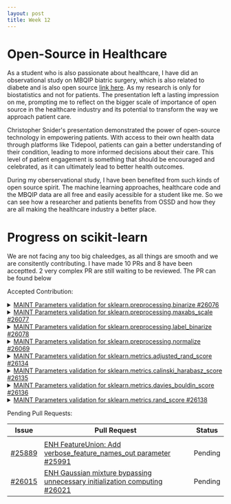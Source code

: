 ```yaml
---
layout: post
title: Week 12
---
```


# Open-Source in Healthcare


As a student who is also passionate about healthcare, I have did an observational study on MBQIP biatric surgery, which is also related to diabete and is also open source [link here](https://jiawei-zhang.top/projects/4_project/). As my research is only for biostatistics and not for patients. The presentation left a lasting impression on me, prompting me to reflect on the bigger scale of importance of open source in the healthcare industry and its potential to transform the way we approach patient care. 
<!--more-->

Christopher Snider's presentation demonstrated the power of open-source technology in empowering patients. With access to their own health data through platforms like Tidepool, patients can gain a better understanding of their condition, leading to more informed decisions about their care. This level of patient engagement is something that should be encouraged and celebrated, as it can ultimately lead to better health outcomes.

During my oberservational study, I have been benefited from such kinds of open source spirit. The machine learning approaches, healthcare code and the MBQIP data are all free and easily acessible for a student like me. So we can see how a researcher and patients benefits from OSSD and how they are all making the healthcare industry a better place.

# Progress on scikit-learn

We are not facing any too big chaleedges, as all things are smooth and we are consitently contributing. I have made 10 PRs and 8 have been acceptted. 2 very complex PR are still waiting to be reviewed. The PR can be found below

Accepted Contribution:

<!-- Contribution subcollection #10 -->
<details>
    <summary>
         <a href="https://github.com/scikit-learn/scikit-learn/pull/26076">MAINT Parameters validation for sklearn.preprocessing.binarize #26076</a>
    </summary>
    <ul>
        [04/04] <i>Contributed by Jiawei, merged into main via <a href="https://github.com/scikit-learn/scikit-learn/commit/19ed2a05bec07da735211911acf1d12e47341e31">19ed2a0</a></i>
    </ul>
</details>

<!-- Contribution subcollection #11 -->
<details>
    <summary>
        <a href="https://github.com/scikit-learn/scikit-learn/pull/26077">MAINT Parameters validation for sklearn.preprocessing.maxabs_scale #26077</a>
    </summary>
    <ul>
        [04/04] <i>Contributed by Jiawei, co-authored by <a href="https://github.com/jeremiedbb">jeremiedbb</a>, merged into main via <a href="https://github.com/scikit-learn/scikit-learn/commit/8a1247d7e51e7716475a737fc664d844d8be5a63">8a1247d</a></i>
    </ul>
</details>

<!-- Contribution subcollection #12 -->
<details>
    <summary>
        <a href="https://github.com/scikit-learn/scikit-learn/pull/26078">MAINT Parameters validation for sklearn.preprocessing.label_binarize #26078</a>
    </summary>
    <ul>
        [04/04] <i>Contributed by Jiawei, co-authored by <a href="https://github.com/jeremiedbb">jeremiedbb</a>, merged into main via <a href="https://github.com/scikit-learn/scikit-learn/commit/d4d98017c37e411cd42458a4f114160aae71637c">d4d9801</a></i>
    </ul>
</details>

<!-- Contribution subcollection #13 -->
<details>
    <summary>
        <a href="https://github.com/scikit-learn/scikit-learn/pull/26069">MAINT Parameters validation for sklearn.preprocessing.normalize #26069</a>
    </summary>
    <ul>
        [04/04] <i>Contributed by Jiawei, co-authored by <a href="https://github.com/jeremiedbb">jeremiedbb</a>, merged into main via <a href="https://github.com/scikit-learn/scikit-learn/commit/fb526710b6ff9b300f356950e5d2fbf25ce2f339">fb52671</a></i>
    </ul>
</details>
<!-- Contribution subcollection #21 -->
<details>
    <summary>
         <a href="https://github.com/scikit-learn/scikit-learn/pull/26134">MAINT Parameters validation for sklearn.metrics.adjusted_rand_score #26134</a>
    </summary>
    <ul>
        [04/12] <i>Contributed by Jiawei, co-authored by <a href="https://github.com/jeremiedbb">jeremiedbb</a>, merged into main via <a href="https://github.com/scikit-learn/scikit-learn/commit/3023f197f5b3e3bd4f80bbac43246e640eec694a">3023f19</a></i>
    </ul>
</details>

<!-- Contribution subcollection #22 -->
<details>
    <summary>
         <a href="https://github.com/scikit-learn/scikit-learn/pull/26135">MAINT Parameters validation for sklearn.metrics.calinski_harabasz_score #26135</a>
    </summary>
    <ul>
        [04/12] <i>Contributed by Jiawei, merged into main via <a href="https://github.com/scikit-learn/scikit-learn/commit/e74041fd9d4f8538f7091643d03cad1cb97155cc">e74041f</a></i>
    </ul>
</details>

<!-- Contribution subcollection #23 -->
<details>
    <summary>
         <a href="https://github.com/scikit-learn/scikit-learn/pull/26136">MAINT Parameters validation for sklearn.metrics.davies_bouldin_score #26136</a>
    </summary>
    <ul>
        [04/12] <i>Contributed by Jiawei, merged into main via <a href="https://github.com/scikit-learn/scikit-learn/commit/f89af36a999e8e6a2631663ec3d18d551bdb67b1">f89af36</a></i>
    </ul>
</details>

<!-- Contribution subcollection #24 -->
<details>
    <summary>
     <a href="https://github.com/scikit-learn/scikit-learn/pull/26138">MAINT Parameters validation for sklearn.metrics.rand_score #26138</a>
    </summary>
    <ul>
        [04/12] <i>Contributed by Jiawei, co-authored by <a href="https://github.com/jeremiedbb">jeremiedbb</a>, merged into main via <a href="https://github.com/scikit-learn/scikit-learn/commit/63297242d02d383c43ea67f8c0bc0d82695f701f">6329724</a></i>
    </ul>
</details>


Pending Pull Requests:

<table>
    <thead>
        <tr>
            <th>Issue</th>
            <th>Pull Request</th>
            <th>Status</th>
        </tr>
    </thead>
        <tr>
            <td rowspan=1><a href="https://github.com/scikit-learn/scikit-learn/issues/25889"></a></td>
            <tr>
            <td rowspan=1><a href="https://github.com/scikit-learn/scikit-learn/issues/25889">#25889</a></td>
            <td><a href="https://github.com/scikit-learn/scikit-learn/pull/25991">ENH FeatureUnion: Add verbose_feature_names_out parameter #25991</a></td>
            <td>Pending</td>
        </tr>
        <tr>
            <td rowspan=1><a href="https://github.com/scikit-learn/scikit-learn/issues/26015">#26015</a></td>
            <td><a href="https://github.com/scikit-learn/scikit-learn/pull/26021">ENH Gaussian mixture bypassing unnecessary initialization computing #26021</a></td>
            <td>Pending</td>
        </tr>
 
